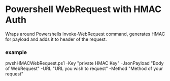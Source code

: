 # Powershell WebRequest with HMAC Auth

Wraps around Powershells Invoke-WebRequest command, generates HMAC for payload and adds it to header of the request.


### example 

pwshHMACWebRequest.ps1 -Key "private HMAC Key" -JsonPayload "Body of WebRequest" -URL "URL you wish to request" -Method "Method of your request"



